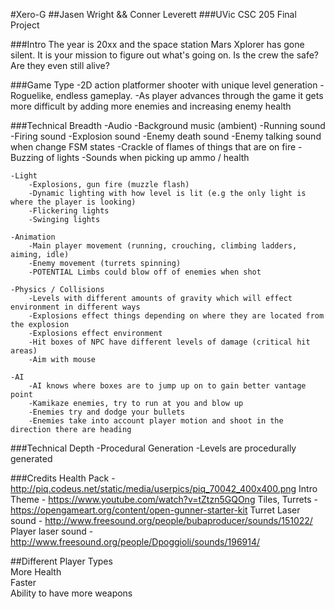 #Xero-G 
##Jasen Wright && Conner Leverett
###UVic CSC 205 Final Project

###Intro
	The year is 20xx and the space station Mars Xplorer has gone silent. It is your 
	mission to figure out what's going on. Is the crew the safe? Are they even still alive?
	
###Game Type
	-2D action platformer shooter with unique level generation
	-Roguelike, endless gameplay.
	-As player advances through the game it gets more difficult by adding more enemies and increasing enemy health

###Technical Breadth
	-Audio
		-Background music (ambient)
		-Running sound
		-Firing sound
		-Explosion sound
		-Enemy death sound
		-Enemy talking sound when change FSM states
		-Crackle of flames of things that are on fire
		-Buzzing of lights
		-Sounds when picking up ammo / health
		
	-Light
		-Explosions, gun fire (muzzle flash)
		-Dynamic lighting with how level is lit (e.g the only light is where the player is looking)
		-Flickering lights
		-Swinging lights
		
	-Animation
		-Main player movement (running, crouching, climbing ladders, aiming, idle)
		-Enemy movement (turrets spinning)
		-POTENTIAL Limbs could blow off of enemies when shot
		
	-Physics / Collisions
		-Levels with different amounts of gravity which will effect environment in different ways
		-Explosions effect things depending on where they are located from the explosion
		-Explosions effect environment
		-Hit boxes of NPC have different levels of damage (critical hit areas)
		-Aim with mouse
	
	-AI
		-AI knows where boxes are to jump up on to gain better vantage point
		-Kamikaze enemies, try to run at you and blow up
		-Enemies try and dodge your bullets
		-Enemies take into account player motion and shoot in the direction there are heading
		
###Technical Depth
	-Procedural Generation
		-Levels are procedurally generated
		
		
###Credits
Health Pack - http://piq.codeus.net/static/media/userpics/piq_70042_400x400.png
Intro Theme - https://www.youtube.com/watch?v=tZtzn5GQOng
Tiles, Turrets - https://opengameart.org/content/open-gunner-starter-kit
Turret Laser sound - http://www.freesound.org/people/bubaproducer/sounds/151022/
Player laser sound - http://www.freesound.org/people/Dpoggioli/sounds/196914/

##Different Player Types <br>
More Health <br>
Faster <br>
Ability to have more weapons <br>


